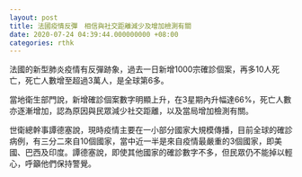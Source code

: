 ```yaml
---
layout: post
title: 法國疫情反彈　相信與社交距離減少及增加檢測有關
date: 2020-07-24 04:39:44.000000000 +08:00
categories: rthk
---
```


法國的新型肺炎疫情有反彈跡象，過去一日新增1000宗確診個案，再多10人死亡，死亡人數增至超過3萬人，是全球第6多。

當地衛生部門說，新增確診個案數字明顯上升，在3星期內升幅達66%，死亡人數亦逐漸增加，認為原因與民眾減少社交距離，以及當局增加檢測有關。

世衛總幹事譚德塞說，現時疫情主要在一小部分國家大規模傳播，目前全球的確診病例，有三分二來自10個國家，當中近一半是來自疫情最嚴重的3個國家，即美國、巴西及印度。譚德塞說，即使其他國家的確診數字不多，但民眾仍不能掉以輕心，呼籲他們保持警覺。
